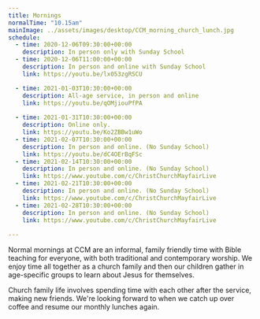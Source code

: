 ```yaml
---
title: Mornings
normalTime: "10.15am"
mainImage: ../assets/images/desktop/CCM_morning_church_lunch.jpg
schedule:
  - time: 2020-12-06T09:30:00+00:00
    description: In person only with Sunday School
  - time: 2020-12-06T11:00:00+00:00
    description: In person and online with Sunday School
    link: https://youtu.be/lx053zgRSCU

  - time: 2021-01-03T10:30:00+00:00
    description: All-age service, in person and online
    link: https://youtu.be/qOMjiouPfPA
    
  - time: 2021-01-31T10:30:00+00:00
    description: Online only.
    link: https://youtu.be/Ko2ZBBw1uWo
  - time: 2021-02-07T10:30:00+00:00
    description: In person and online. (No Sunday School)
    link: https://youtu.be/dC4OErBqFSc
  - time: 2021-02-14T10:30:00+00:00
    description: In person and online. (No Sunday School)
    link: https://www.youtube.com/c/ChristChurchMayfairLive
  - time: 2021-02-21T10:30:00+00:00
    description: In person and online. (No Sunday School)
    link: https://www.youtube.com/c/ChristChurchMayfairLive
  - time: 2021-02-28T10:30:00+00:00
    description: In person and online. (No Sunday School)
    link: https://www.youtube.com/c/ChristChurchMayfairLive    
    
---
```

Normal mornings at CCM are an informal, family friendly time with Bible teaching for everyone, with both traditional and contemporary worship. We enjoy time all together as a church family and then our children gather in age-specific groups to learn about Jesus for themselves.

Church family life involves spending time with each other after the service, making new friends. We're looking forward to when we catch up over coffee and resume our monthly lunches again.
